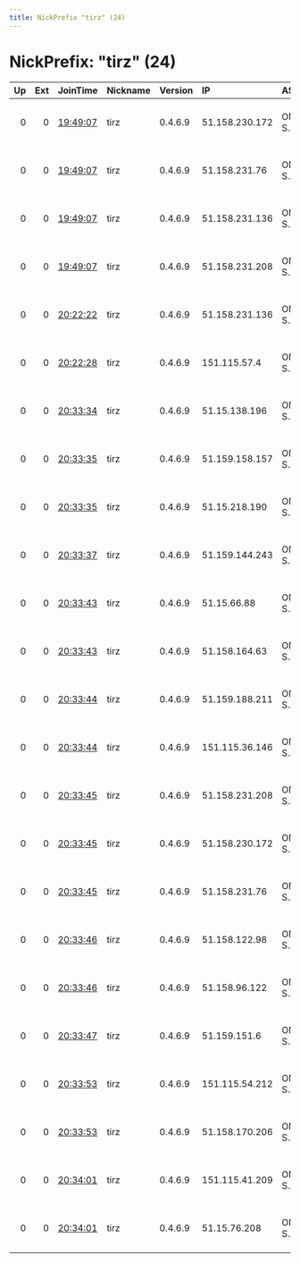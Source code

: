 ```yaml
---
title: NickPrefix "tirz" (24)
---
```


# NickPrefix: "tirz" (24)

|   Up |   Ext | JoinTime                                                                                              | Nickname   | Version   | IP             | AS            | CC   |   ORp |   Dirp | OS    | Contact                             |   eFamMembers |
|-----:|------:|:------------------------------------------------------------------------------------------------------|:-----------|:----------|:---------------|:--------------|:-----|------:|-------:|:------|:------------------------------------|--------------:|
|    0 |     0 | [19:49:07](https://nusenu.github.io/OrNetStats/w/relay/0D962170FBB3837E85E2314EEAAC49966A153F34.html) | tirz       | 0.4.6.9   | 51.158.230.172 | ONLINE S.A.S. | nl   |   443 |      0 | Linux | tirz ciissversion:2 proof:uri-rsa u |            20 |
|    0 |     0 | [19:49:07](https://nusenu.github.io/OrNetStats/w/relay/33D6A3A8BD977723FD4C053151F78D852AC62775.html) | tirz       | 0.4.6.9   | 51.158.231.76  | ONLINE S.A.S. | nl   |   443 |      0 | Linux | tirz ciissversion:2 proof:uri-rsa u |            20 |
|    0 |     0 | [19:49:07](https://nusenu.github.io/OrNetStats/w/relay/621C7C703F90478B82BAF70199CFC30B2E4DE2F4.html) | tirz       | 0.4.6.9   | 51.158.231.136 | ONLINE S.A.S. | nl   |   443 |      0 | Linux | tirz ciissversion:2 proof:uri-rsa u |            20 |
|    0 |     0 | [19:49:07](https://nusenu.github.io/OrNetStats/w/relay/79C25F212524552CEB6071909799FDD08953239D.html) | tirz       | 0.4.6.9   | 51.158.231.208 | ONLINE S.A.S. | nl   |   443 |      0 | Linux | tirz ciissversion:2 proof:uri-rsa u |            20 |
|    0 |     0 | [20:22:22](https://nusenu.github.io/OrNetStats/w/relay/84CFDFEA6C54BE1AA4D9E39AEF81CCF393D75E82.html) | tirz       | 0.4.6.9   | 51.158.231.136 | ONLINE S.A.S. | nl   |   443 |      0 | Linux | tirz ciissversion:2 proof:uri-rsa u |             1 |
|    0 |     0 | [20:22:28](https://nusenu.github.io/OrNetStats/w/relay/F42AE55DA209A618B23FE9EA71FB3A4065E3AD9A.html) | tirz       | 0.4.6.9   | 151.115.57.4   | ONLINE S.A.S. | pl   |   443 |      0 | Linux | tirz ciissversion:2 proof:uri-rsa u |             1 |
|    0 |     0 | [20:33:34](https://nusenu.github.io/OrNetStats/w/relay/2137253E2AE3B4E7704D3BCD305894D8EBCA1FD4.html) | tirz       | 0.4.6.9   | 51.15.138.196  | ONLINE S.A.S. | fr   |   443 |      0 | Linux | tirz ciissversion:2 proof:uri-rsa u |             1 |
|    0 |     0 | [20:33:35](https://nusenu.github.io/OrNetStats/w/relay/EC481F683FB03A1F3258DD224E688FA69A2C3CEC.html) | tirz       | 0.4.6.9   | 51.159.158.157 | ONLINE S.A.S. | fr   |   443 |      0 | Linux | tirz ciissversion:2 proof:uri-rsa u |             1 |
|    0 |     0 | [20:33:35](https://nusenu.github.io/OrNetStats/w/relay/FF5EFC350997E81EBB7CBCEE1E45473AC8763EE6.html) | tirz       | 0.4.6.9   | 51.15.218.190  | ONLINE S.A.S. | fr   |   443 |      0 | Linux | tirz ciissversion:2 proof:uri-rsa u |             1 |
|    0 |     0 | [20:33:37](https://nusenu.github.io/OrNetStats/w/relay/5E2D3DFB0371F279325AC766FFE0D6353A542AF4.html) | tirz       | 0.4.6.9   | 51.159.144.243 | ONLINE S.A.S. | fr   |   443 |      0 | Linux | tirz ciissversion:2 proof:uri-rsa u |             1 |
|    0 |     0 | [20:33:43](https://nusenu.github.io/OrNetStats/w/relay/6BB4E9B17B56CB5164D87E8D50CB0E7E46CFA51D.html) | tirz       | 0.4.6.9   | 51.15.66.88    | ONLINE S.A.S. | nl   |   443 |      0 | Linux | tirz ciissversion:2 proof:uri-rsa u |             1 |
|    0 |     0 | [20:33:43](https://nusenu.github.io/OrNetStats/w/relay/BE4754200F65277CBD16603D3575DC86FD2E3E80.html) | tirz       | 0.4.6.9   | 51.158.164.63  | ONLINE S.A.S. | nl   |   443 |      0 | Linux | tirz ciissversion:2 proof:uri-rsa u |             1 |
|    0 |     0 | [20:33:44](https://nusenu.github.io/OrNetStats/w/relay/9D53A3382BB2C3B11D80DABECDF04609B7933CDD.html) | tirz       | 0.4.6.9   | 51.159.188.211 | ONLINE S.A.S. | fr   |   443 |      0 | Linux | tirz ciissversion:2 proof:uri-rsa u |             1 |
|    0 |     0 | [20:33:44](https://nusenu.github.io/OrNetStats/w/relay/F21CF44F26D6D8601F04D6C814BE0F60A0C33187.html) | tirz       | 0.4.6.9   | 151.115.36.146 | ONLINE S.A.S. | pl   |   443 |      0 | Linux | tirz ciissversion:2 proof:uri-rsa u |             1 |
|    0 |     0 | [20:33:45](https://nusenu.github.io/OrNetStats/w/relay/11B0953BC0F77715E8B1A299A39EB1BF8CA20881.html) | tirz       | 0.4.6.9   | 51.158.231.208 | ONLINE S.A.S. | nl   |   443 |      0 | Linux | tirz ciissversion:2 proof:uri-rsa u |             1 |
|    0 |     0 | [20:33:45](https://nusenu.github.io/OrNetStats/w/relay/13CB9A39B67514C98A48615F08264AA13F68CFA9.html) | tirz       | 0.4.6.9   | 51.158.230.172 | ONLINE S.A.S. | nl   |   443 |      0 | Linux | tirz ciissversion:2 proof:uri-rsa u |             1 |
|    0 |     0 | [20:33:45](https://nusenu.github.io/OrNetStats/w/relay/7DEBC6E45739107394A467C6B5DFB805F32EA8AF.html) | tirz       | 0.4.6.9   | 51.158.231.76  | ONLINE S.A.S. | nl   |   443 |      0 | Linux | tirz ciissversion:2 proof:uri-rsa u |             1 |
|    0 |     0 | [20:33:46](https://nusenu.github.io/OrNetStats/w/relay/2321C5A4716C3151B8FB74CF6BFB84E3D29B06D5.html) | tirz       | 0.4.6.9   | 51.158.122.98  | ONLINE S.A.S. | fr   |   443 |      0 | Linux | tirz ciissversion:2 proof:uri-rsa u |             1 |
|    0 |     0 | [20:33:46](https://nusenu.github.io/OrNetStats/w/relay/3DFB00BF20EF195258F1680162D35355440A17AA.html) | tirz       | 0.4.6.9   | 51.158.96.122  | ONLINE S.A.S. | fr   |   443 |      0 | Linux | tirz ciissversion:2 proof:uri-rsa u |             1 |
|    0 |     0 | [20:33:47](https://nusenu.github.io/OrNetStats/w/relay/B4BF835E78404F58BD17338B28F612A0EA344D20.html) | tirz       | 0.4.6.9   | 51.159.151.6   | ONLINE S.A.S. | fr   |   443 |      0 | Linux | tirz ciissversion:2 proof:uri-rsa u |             1 |
|    0 |     0 | [20:33:53](https://nusenu.github.io/OrNetStats/w/relay/B06E6A6EC3D8E64B2C509FD0C479665F4218A519.html) | tirz       | 0.4.6.9   | 151.115.54.212 | ONLINE S.A.S. | pl   |   443 |      0 | Linux | tirz ciissversion:2 proof:uri-rsa u |             1 |
|    0 |     0 | [20:33:53](https://nusenu.github.io/OrNetStats/w/relay/E89CF095269E0ABD660D0FB78160642C563EFCF1.html) | tirz       | 0.4.6.9   | 51.158.170.206 | ONLINE S.A.S. | nl   |   443 |      0 | Linux | tirz ciissversion:2 proof:uri-rsa u |             1 |
|    0 |     0 | [20:34:01](https://nusenu.github.io/OrNetStats/w/relay/670EB2BE19ACEF05AC8208AD4B1253A108C6EED9.html) | tirz       | 0.4.6.9   | 151.115.41.209 | ONLINE S.A.S. | pl   |   443 |      0 | Linux | tirz ciissversion:2 proof:uri-rsa u |             1 |
|    0 |     0 | [20:34:01](https://nusenu.github.io/OrNetStats/w/relay/7D6489999162161AD28BD4AEC77A9DFC81AE4027.html) | tirz       | 0.4.6.9   | 51.15.76.208   | ONLINE S.A.S. | nl   |   443 |      0 | Linux | tirz ciissversion:2 proof:uri-rsa u |             1 |
